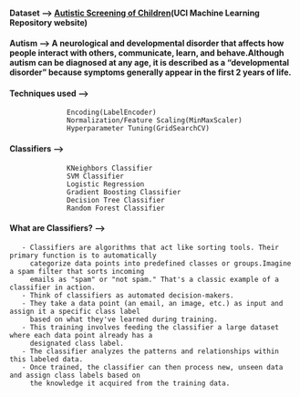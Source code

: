 #### Dataset --> [Autistic Screening of Children](https://archive.ics.uci.edu/dataset/419/autistic+spectrum+disorder+screening+data+for+children)(UCI Machine Learning Repository website) 
#### Autism --> A neurological and developmental disorder that affects how people interact with others, communicate, learn, and behave.Although autism can be diagnosed at any age, it is described as a “developmental disorder” because symptoms generally appear in the first 2 years of life.
#### Techniques used --> 
                  Encoding(LabelEncoder) 
                  Normalization/Feature Scaling(MinMaxScaler)
                  Hyperparameter Tuning(GridSearchCV)
####  Classifiers --> 
                  KNeighbors Classifier
                  SVM Classifier
                  Logistic Regression
                  Gradient Boosting Classifier
                  Decision Tree Classifier
                  Random Forest Classifier
#### What are Classifiers? -->
       - Classifiers are algorithms that act like sorting tools. Their primary function is to automatically 
         categorize data points into predefined classes or groups.Imagine a spam filter that sorts incoming 
         emails as "spam" or "not spam." That's a classic example of a classifier in action.
       - Think of classifiers as automated decision-makers. 
       - They take a data point (an email, an image, etc.) as input and assign it a specific class label 
         based on what they've learned during training.
       - This training involves feeding the classifier a large dataset where each data point already has a 
         designated class label. 
       - The classifier analyzes the patterns and relationships within this labeled data.
       - Once trained, the classifier can then process new, unseen data and assign class labels based on 
         the knowledge it acquired from the training data.
